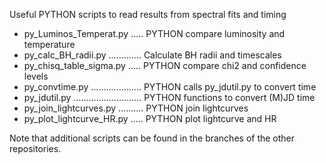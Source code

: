 Useful PYTHON scripts to read results from spectral fits and timing

- py_Luminos_Temperat.py ..... PYTHON compare luminosity and temperature
- py_calc_BH_radii.py ............. Calculate BH radii and timescales
- py_chisq_table_sigma.py ..... PYTHON compare chi2 and confidence levels 
- py_convtime.py .................... PYTHON calls py_jdutil.py to convert time
- py_jdutil.py ........................... PYTHON functions to convert (M)JD time
- py_join_lightcurves.py .......... PYTHON join lightcurves
- py_plot_lightcurve_HR.py ..... PYTHON plot lightcurve and HR

Note that additional scripts can be found in the branches of the other repositories.
